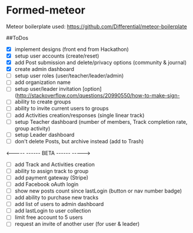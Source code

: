 # Formed-meteor

Meteor boilerplate used:
https://github.com/Differential/meteor-boilerplate

##ToDos
- [x] implement designs (front end from Hackathon)
- [x] setup user accounts (create/reset)
- [x] add Post submission and delete/privacy options (community & journal)
- [x] create admin dashboard
- [ ] setup user roles (user/teacher/leader/admin)
- [ ] add organization name
- [ ] setup user/leader invitation [option](http://stackoverflow.com/questions/20990550/how-to-make-sign-
- [ ] ability to create groups
- [ ] ability to invite current users to groups
- [ ] add Activities creation/responses (single linear track)
- [ ] setup Teacher dashboard (number of members, Track completion rate, group activity)
- [ ] setup Leader dashboard
- [ ] don't delete Posts, but archive instead (add to Trash)

<----- ------ BETA ------ ----->

- [ ] add Track and Activities creation
- [ ] ability to assign track to group
- [ ] add payment gateway (Stripe)
- [ ] add Facebook oAuth login
- [ ] show new posts count since lastLogin (button or nav number badge)
- [ ] add ability to purchase new tracks
- [ ] add list of users to admin dashboard
- [ ] add lastLogin to user collection
- [ ] limit free account to 5 users
- [ ] request an invite of another user (for user & leader)